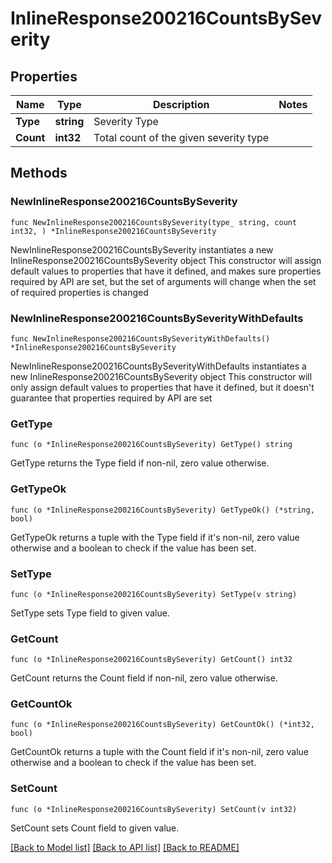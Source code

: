 # InlineResponse200216CountsBySeverity

## Properties

Name | Type | Description | Notes
------------ | ------------- | ------------- | -------------
**Type** | **string** | Severity Type | 
**Count** | **int32** | Total count of the given severity type | 

## Methods

### NewInlineResponse200216CountsBySeverity

`func NewInlineResponse200216CountsBySeverity(type_ string, count int32, ) *InlineResponse200216CountsBySeverity`

NewInlineResponse200216CountsBySeverity instantiates a new InlineResponse200216CountsBySeverity object
This constructor will assign default values to properties that have it defined,
and makes sure properties required by API are set, but the set of arguments
will change when the set of required properties is changed

### NewInlineResponse200216CountsBySeverityWithDefaults

`func NewInlineResponse200216CountsBySeverityWithDefaults() *InlineResponse200216CountsBySeverity`

NewInlineResponse200216CountsBySeverityWithDefaults instantiates a new InlineResponse200216CountsBySeverity object
This constructor will only assign default values to properties that have it defined,
but it doesn't guarantee that properties required by API are set

### GetType

`func (o *InlineResponse200216CountsBySeverity) GetType() string`

GetType returns the Type field if non-nil, zero value otherwise.

### GetTypeOk

`func (o *InlineResponse200216CountsBySeverity) GetTypeOk() (*string, bool)`

GetTypeOk returns a tuple with the Type field if it's non-nil, zero value otherwise
and a boolean to check if the value has been set.

### SetType

`func (o *InlineResponse200216CountsBySeverity) SetType(v string)`

SetType sets Type field to given value.


### GetCount

`func (o *InlineResponse200216CountsBySeverity) GetCount() int32`

GetCount returns the Count field if non-nil, zero value otherwise.

### GetCountOk

`func (o *InlineResponse200216CountsBySeverity) GetCountOk() (*int32, bool)`

GetCountOk returns a tuple with the Count field if it's non-nil, zero value otherwise
and a boolean to check if the value has been set.

### SetCount

`func (o *InlineResponse200216CountsBySeverity) SetCount(v int32)`

SetCount sets Count field to given value.



[[Back to Model list]](../README.md#documentation-for-models) [[Back to API list]](../README.md#documentation-for-api-endpoints) [[Back to README]](../README.md)


